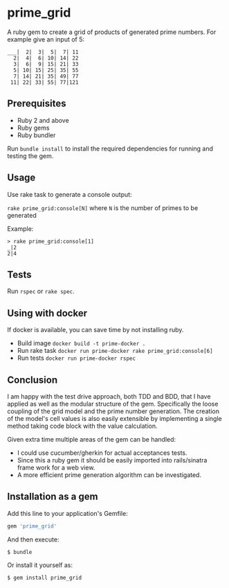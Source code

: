 # prime_grid
A ruby gem to create a grid of products of generated prime numbers. For example give an input of 5:
```
___|  2|  3|  5|  7| 11
  2|  4|  6| 10| 14| 22
  3|  6|  9| 15| 21| 33
  5| 10| 15| 25| 35| 55
  7| 14| 21| 35| 49| 77
 11| 22| 33| 55| 77|121
```

## Prerequisites

* Ruby 2 and above
* Ruby gems
* Ruby bundler

Run `bundle install` to install the required dependencies for running and testing the gem.

## Usage

Use rake task to generate a console output:

`rake prime_grid:console[N]` where `N` is the number of primes to be generated

Example:

```
> rake prime_grid:console[1]
_|2
2|4
```

## Tests

Run `rspec` or `rake spec`.

## Using with docker

If docker is available, you can save time by not installing ruby.

* Build image `docker build -t prime-docker .`
* Run rake task `docker run prime-docker rake prime_grid:console[6]`
* Run tests `docker run prime-docker rspec`

## Conclusion

I am happy with the test drive approach, both TDD and BDD, that I have applied as well as the modular structure of the gem. Specifically the loose coupling of the grid model and the prime number generation. The creation of the model's cell values is also easily extensible by implementing a single method taking code block with the value calculation.

Given extra time multiple areas of the gem can be handled:
* I could use cucumber/gherkin for actual acceptances tests.
* Since this a ruby gem it should be easily imported into rails/sinatra frame work for a web view.
* A more efficient prime generation algorithm can be investigated.


## Installation as a gem

Add this line to your application's Gemfile:

```ruby
gem 'prime_grid'
```

And then execute:

    $ bundle

Or install it yourself as:

    $ gem install prime_grid
